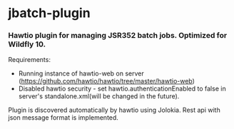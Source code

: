 # jbatch-plugin
### Hawtio plugin for managing JSR352 batch jobs. Optimized for Wildfly 10.

Requirements: 
 - Running instance of hawtio-web on server (https://github.com/hawtio/hawtio/tree/master/hawtio-web)
 - Disabled hawtio security - set hawtio.authenticationEnabled to false in server's standalone.xml(will be changed in the future).

Plugin is discovered automatically by hawtio using Jolokia. Rest api with json message format is implemented.
